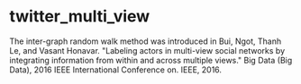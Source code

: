 # twitter_multi_view

The inter-graph random walk method was introduced in Bui, Ngot, Thanh Le, and Vasant Honavar. "Labeling actors in multi-view social networks by integrating information from within and across multiple views." Big Data (Big Data), 2016 IEEE International Conference on. IEEE, 2016.
